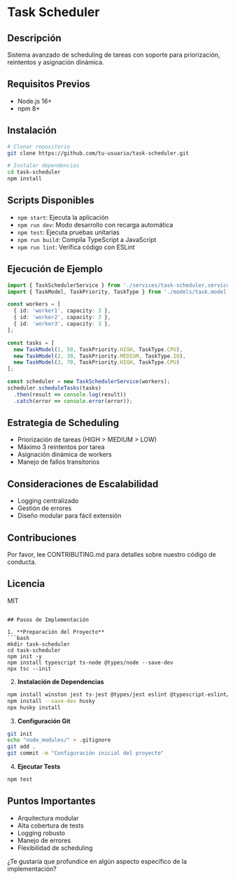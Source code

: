 # Task Scheduler

## Descripción
Sistema avanzado de scheduling de tareas con soporte para priorización, reintentos y asignación dinámica.

## Requisitos Previos
- Node.js 16+
- npm 8+

## Instalación

```bash
# Clonar repositorio
git clone https://github.com/tu-usuario/task-scheduler.git

# Instalar dependencias
cd task-scheduler
npm install
```

## Scripts Disponibles

- `npm start`: Ejecuta la aplicación
- `npm run dev`: Modo desarrollo con recarga automática
- `npm test`: Ejecuta pruebas unitarias
- `npm run build`: Compila TypeScript a JavaScript
- `npm run lint`: Verifica código con ESLint

## Ejecución de Ejemplo

```typescript
import { TaskSchedulerService } from './services/task-scheduler.service';
import { TaskModel, TaskPriority, TaskType } from './models/task.model';

const workers = [
  { id: 'worker1', capacity: 3 },
  { id: 'worker2', capacity: 3 },
  { id: 'worker3', capacity: 3 },
];

const tasks = [
  new TaskModel(1, 50, TaskPriority.HIGH, TaskType.CPU),
  new TaskModel(2, 30, TaskPriority.MEDIUM, TaskType.IO),
  new TaskModel(3, 70, TaskPriority.HIGH, TaskType.CPU)
];

const scheduler = new TaskSchedulerService(workers);
scheduler.scheduleTasks(tasks)
  .then(result => console.log(result))
  .catch(error => console.error(error));
```

## Estrategia de Scheduling
- Priorización de tareas (HIGH > MEDIUM > LOW)
- Máximo 3 reintentos por tarea
- Asignación dinámica de workers
- Manejo de fallos transitorios

## Consideraciones de Escalabilidad
- Logging centralizado
- Gestión de errores
- Diseño modular para fácil extensión

## Contribuciones
Por favor, lee CONTRIBUTING.md para detalles sobre nuestro código de conducta.

## Licencia
MIT
```

## Pasos de Implementación

1. **Preparación del Proyecto**
```bash
mkdir task-scheduler
cd task-scheduler
npm init -y
npm install typescript ts-node @types/node --save-dev
npx tsc --init
```

2. **Instalación de Dependencias**
```bash
npm install winston jest ts-jest @types/jest eslint @typescript-eslint/parser @typescript-eslint/eslint-plugin
npm install --save-dev husky
npx husky install
```

3. **Configuración Git**
```bash
git init
echo "node_modules/" > .gitignore
git add .
git commit -m "Configuración inicial del proyecto"
```

4. **Ejecutar Tests**
```bash
npm test
```

## Puntos Importantes
- Arquitectura modular
- Alta cobertura de tests
- Logging robusto
- Manejo de errores
- Flexibilidad de scheduling

¿Te gustaría que profundice en algún aspecto específico de la implementación?